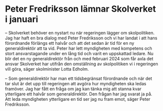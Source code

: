 # Peter Fredriksson lämnar Skolverket i januari

– Skolverket behöver en nystart nu när regeringen lägger om skolpolitiken. Jag har haft en bra dialog med Peter Fredriksson och vi har landat i att hans förordnande förlängs ett halvår och att det sedan är tid för en ny generaldirektör att ta vid. Peter har lett myndigheten med kompetens och stort ansvarstagande under en lång tid och varit en uppskattad ledare. Nu blir det en ny generaldirektör från och med februari 2024 som får axla det ansvar Skolverket har utifrån den omställning av skolpolitiken vi i regeringen vill göra, säger skolminister Lotta Edholm.

– Som generaldirektör har man ett tidsbegränsat förordnande och när det tar slut är det upp till regeringen att avgöra hur myndigheten ska ledas framöver. Jag har fått en fråga om jag kan tänka mig att stanna kvar ytterligare ett halvår som generaldirektör. Den frågan har jag svarat ja på. Att leda myndigheten ytterligare en tid ser jag nu fram emot, säger Peter Fredriksson.
